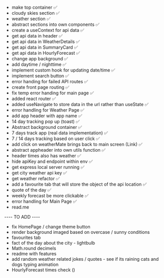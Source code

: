 - make top container ✅
- cloudy skies section ✅
- weather section ✅
- abstract sections into own components ✅
- create a useContext for api data ✅
- get api data in header ✅
- get api data in WeatherDetails ✅
- get api data in SummaryCard ✅
- get api data in HourlyForecast ✅
- change app background ✅
- add daytime / nighttime ✅
- implement custom hook for updating date/time ✅
- implement search button ✅
- error handing for failed API routes ✅
- create front page routing ✅
- fix temp error handing for main page ✅
- added react router ✅
- added useNavigate to store data in the url rather than useState ✅
- error handling for Weather Page ✅
- add app header with app name ✅
- 14 day tracking pop up (toast) ✅
- Abstract background container ✅
- 7 days track app (real data implementation) ✅
- 7 / 14 days tracking based on user click ✅
- add click on weatherMate brings back to main screen (Link) ✅
- abstract appheader into own utils function ✅
- header times also has weather ✅
- hide apiKey and endpoint within env ✅
- get express local server running ✅
- get city weather api key ✅
- get weather refactor ✅
- add a favourite tab that will store the object of the api location ✅
- quote of the day ✅
- weekly forecast be more clickable ✅
- error handling for Main Page ✅
- read.me

---- TO ADD ----

- fix HomePage / change theme button
- render background imaged based on overcase / sunny conditions
- favourites tab
- fact of the day about the city - lightbulb
- Math.round decimels
- readme with features
- add random weather related jokes / quotes - see if its raining cats and dogs typing animation
- HourlyForecast times check ()
